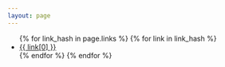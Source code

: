 ```yaml
---
layout: page
---
```

<ul class="project-links">
  {% for link_hash in page.links %}
    {% for link in link_hash %}
      <li><a class="button" href="{{ link[1] }}">{{ link[0] }}</a></li>
    {% endfor %}
  {% endfor %}
</ul>

